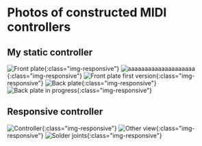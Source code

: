 # Photos of constructed MIDI controllers

## My static controller

![Front plate](/Photos/20171212_154232.jpg){:class="img-responsive"}
![aaaaaaaaaaaaaaaaaaaa](/Photos/20171010_171403.jpg){:class="img-responsive"}
![Front plate first version](/Photos/20171011_205814.jpg){:class="img-responsive"}
![Back plate](/Photos/20171212_154315.jpg){:class="img-responsive"}
![Back plate in progress](/Photos/20171010_165239.jpg){:class="img-responsive"}

## Responsive controller
![Controller](/Photos/20171210_162646.jpg){:class="img-responsive"}
![Other view](/Photos/20171212_161137.jpg){:class="img-responsive"}
![Solder joints](/Photos/20171212_154252.jpg){:class="img-responsive"}
